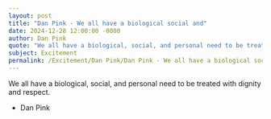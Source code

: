 ```yaml
---
layout: post
title: "Dan Pink - We all have a biological social and"
date: 2024-12-28 12:00:00 -0000
author: Dan Pink
quote: "We all have a biological, social, and personal need to be treated with dignity and respect."
subject: Excitement
permalink: /Excitement/Dan Pink/Dan Pink - We all have a biological social and
---
```


We all have a biological, social, and personal need to be treated with dignity and respect.

- Dan Pink
